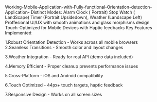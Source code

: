 Working-Mobile-Application-with-Fully-functional-Orientation-detection-Application-
Distinct Modes: Alarm Clock ( Portrait) Stop Watch ( LandScape) Timer (Portrait Upsidedown), Weather (Landscape Left) Proffesional UI/UX with smooth animations and glass morphisms design  Touch-Optimized for Mobile Devices with Haptic feedbacks 
Key Features Implemented:

1.Robust Orientation Detection - Works across all mobile browsers
2.Seamless Transitions - Smooth color and layout changes

3.Weather Integration - Ready for real API (demo data included)

4.Memory Efficient - Proper cleanup prevents performance issues

 5.Cross-Platform - iOS and Android compatibility

 6.Touch Optimized - 44px+ touch targets, haptic feedback

7.Responsive Design - Works on all screen sizes

